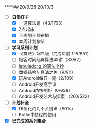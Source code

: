****## 20/9/28-20/10/3
- [ ] **日常打卡**
  - [x] 一道算法题（43/1763）
  - [x] 7点起床
  - [x] 下周的计划安排
  - [x] 本周计划总结
- [ ] **学习系列计划**
  - [x] 《算法》第四版（完成进度 195/651）
  - [ ] 极客时间经典算法40讲（33/62）
  - [ ] [labuladong 的算法小抄](https://labuladong.gitbook.io/algo/)
  - [ ] 数据结构与算法之美（9/80）
  - [x] 玩Android每日一题（2/109）
  - [ ] Android开发高手课 
  - [ ] Android内核剖析（0/626）
  - [ ] Android开发艺术与探索 （260/522）
- [ ] **计划补全**
   - [x] UI优化的几个关键点（50%）
   - [ ] Kotlin中协程的使用
- [x] **已完成的系列集合**